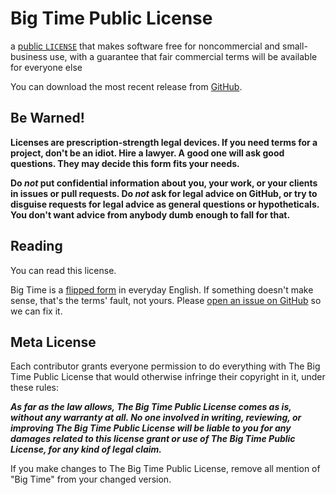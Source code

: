 # Big Time Public License

a [public `LICENSE`](./license.md) that makes software free for noncommercial and small-business use, with a guarantee that fair commercial terms will be available for everyone else

You can download the most recent release from [GitHub](https://github.com/berneout/big-time-public-license/releases).

## Be Warned!

**Licenses are prescription-strength legal devices.  If you need terms for a project, don't be an idiot.  Hire a lawyer.  A good one will ask good questions. They may decide this form fits your needs.**

**Do _not_ put confidential information about you, your work, or your clients in issues or pull requests.  Do _not_ ask for legal advice on GitHub, or try to disguise requests for legal advice as general questions or hypotheticals.  You don't want advice from anybody dumb enough to fall for that.**

## Reading

You can read this license.

Big Time is a [flipped form](https://flippedform.com) in everyday English.  If something doesn't make sense, that's the terms' fault, not yours.  Please [open an issue on GitHub](https://github.com/berneout/big-time-public-license/issues/new) so we can fix it.

## Meta License

Each contributor grants everyone permission to do everything with The Big Time Public License that would otherwise infringe their copyright in it, under these rules:

***As far as the law allows, The Big Time Public License comes as is, without any warranty at all.  No one involved in writing, reviewing, or improving The Big Time Public License will be liable to you for any damages related to this license grant or use of The Big Time Public License, for any kind of legal claim.***

If you make changes to The Big Time Public License, remove all mention of "Big Time" from your changed version.
